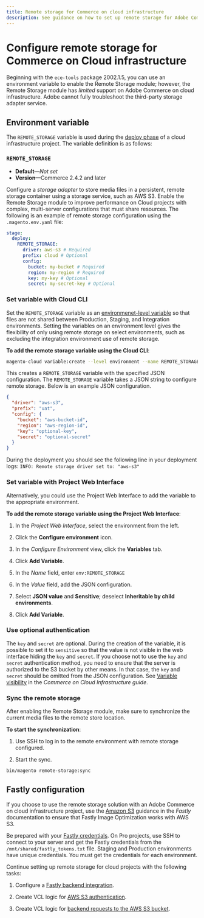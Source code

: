 ```yaml
---
title: Remote storage for Commerce on cloud infrastructure
description: See guidance on how to set up remote storage for Adobe Commerce on cloud infrastructure.
---
```


# Configure remote storage for Commerce on Cloud infrastructure

Beginning with the `ece-tools` package 2002.1.5, you can use an environment variable to enable the Remote Storage module; however, the Remote Storage module has _limited_ support on Adobe Commerce on cloud infrastructure. Adobe cannot fully troubleshoot the third-party storage adapter service.

## Environment variable

The `REMOTE_STORAGE` variable is used during the [deploy phase](https://experienceleague.adobe.com/docs/commerce-cloud-service/user-guide/develop/deploy/process.html) of a cloud infrastructure project. The variable definition is as follows:

### `REMOTE_STORAGE`

- **Default**—_Not set_
- **Version**—Commerce 2.4.2 and later

Configure a _storage adapter_ to store media files in a persistent, remote storage container using a storage service, such as AWS S3. Enable the Remote Storage module to improve performance on Cloud projects with complex, multi-server configurations that must share resources. The following is an example of remote storage configuration using the `.magento.env.yaml` file:

```yaml
stage:
  deploy:
    REMOTE_STORAGE:
      driver: aws-s3 # Required
      prefix: cloud # Optional
      config:
        bucket: my-bucket # Required
        region: my-region # Required
        key: my-key # Optional
        secret: my-secret-key # Optional
```

### Set variable with Cloud CLI

Set the `REMOTE_STORAGE` variable as an [environmenet-level variable](https://experienceleague.adobe.com/docs/commerce-cloud-service/user-guide/configure/env/variable-levels.html) so that files are not shared between Production, Staging, and Integration environments. Setting the variables on an environment level gives the flexibility of only using remote storage on select environments, such as excluding the integration environment use of remote storage.

**To add the remote storage variable using the Cloud CLI**:

```bash
magento-cloud variable:create --level environment --name REMOTE_STORAGE --json true --inheritable false --value '{"driver":"aws-s3","prefix":"uat","config":{"bucket":"aws-bucket-id","region":"eu-west-1","key":"optional-key","secret":"optional-secret"}}'
```

This creates a `REMOTE_STORAGE` variable with the specified JSON configuration. The `REMOTE_STORAGE` variable takes a JSON string to configure remote storage. Below is an example JSON configuration.

```json
{
  "driver": "aws-s3",
  "prefix": "uat",
  "config": {
    "bucket": "aws-bucket-id",
    "region": "aws-region-id",
    "key": "optional-key",
    "secret": "optional-secret"
  }
}
```

During the deployment you should see the following line in your deployment logs: `INFO: Remote storage driver set to: "aws-s3"`

### Set variable with Project Web Interface

Alternatively, you could use the Project Web Interface to add the variable to the appropriate environment.

**To add the remote storage variable using the Project Web Interface**:

1. In the _Project Web Interface_, select the environment from the left.

1. Click the **Configure environment** icon.

1. In the _Configure Environment_ view, click the **Variables** tab.

1. Click **Add Variable**.

1. In the _Name_ field, enter `env:REMOTE_STORAGE`

1. In the _Value_ field, add the JSON configuration.

1. Select **JSON value** and **Sensitive**; deselect **Inheritable by child environments**.

1. Click **Add Variable**.

### Use optional authentication

The `key` and `secret` are optional. During the creation of the variable, it is possible to set it to `sensitive` so that the value is not visible in the web interface hiding the `key` and `secret`. If you choose not to use the `key` and `secret` authentication method, you need to ensure that the server is authorized to the S3 bucket by other means. In that case, the `key` and `secret` should be omitted from the JSON configuration. See [Variable visibility](https://experienceleague.adobe.com/docs/commerce-cloud-service/user-guide/configure/env/variable-levels.html#visibility) in the _Commerce on Cloud Infrastructure guide_.

### Sync the remote storage

After enabling the Remote Storage module, make sure to synchronize the current media files to the remote store location.

**To start the synchronization**:

1. Use SSH to log in to the remote environment with remote storage configured.

1. Start the sync.

  ```bash
  bin/magento remote-storage:sync 
  ```

## Fastly configuration

If you choose to use the remote storage solution with an Adobe Commerce on cloud infrastructure project, use the [Amazon S3](https://docs.fastly.com/en/guides/amazon-s3) guidance in the _Fastly_ documentation to ensure that Fastly Image Optimization works with AWS S3.

Be prepared with your [Fastly credentials](https://experienceleague.adobe.com/docs/commerce-cloud-service/user-guide/cdn/setup-fastly/fastly-configuration.html#get-fastly-credentials). On Pro projects, use SSH to connect to your server and get the Fastly credentials from the `/mnt/shared/fastly_tokens.txt` file. Staging and Production environments have unique credentials. You must get the credentials for each environment.

Continue setting up remote storage for cloud projects with the following tasks:

1. Configure a [Fastly backend integration](https://github.com/fastly/fastly-magento2/blob/master/Documentation/Guides/Edge-Modules/EDGE-MODULE-OTHER-CMS-INTEGRATION.md).

1. Create VCL logic for [AWS S3 authentication](https://docs.fastly.com/en/guides/amazon-s3#using-an-amazon-s3-private-bucket).

1. Create VCL logic for [backend requests to the AWS S3 bucket](https://developer.fastly.com/reference/vcl/variables/backend-connection/req-backend/).
